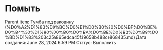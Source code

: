 # Помыть

Parent item: Тумба под раковину (%D0%A2%D1%83%D0%BC%D0%B1%D0%B0%20%D0%BF%D0%BE%D0%B4%20%D1%80%D0%B0%D0%BA%D0%BE%D0%B2%D0%B8%D0%BD%D1%83%203c25a865edca45f39658b488ce868435.md)
Дата создания: June 28, 2024 6:59 PM
Статус: Выполнить